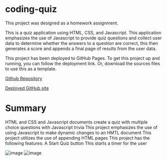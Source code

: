 # coding-quiz
This project was designed as a homework assignment.

This is a quiz application using HTML, CSS, and Javascript. This application emphasizes the use of Javascript to provide quiz questions and collect user data to determine whether the answers to a question are correct, this then generates a score and appends a final page of results from the user data.

This project has been deployed to GitHub Pages. To get this project up and running, you can follow the deployment link. Or, download the sources files to use this as a template.

[Github Repository](https://github.com/Irina256/coding-quiz)

[Deployed GitHub site](https://irina256.github.io/coding-quiz)


# Summary
HTML and CSS and Javascript documents create a quiz with multiple choice questions with Javascript trivia
This project emphasizes the use of using Javascript to make dynamic changes to an HMTL document
This project utilizes the use of appending HTML pages
This project has the following features:
A Start Quiz button
This starts a timer for the user

![image](https://user-images.githubusercontent.com/43459199/98502082-21b87780-221f-11eb-9c8d-6146e4cc3244.png)
![image](https://user-images.githubusercontent.com/43459199/98502117-36950b00-221f-11eb-88f3-e5d9d779c040.png)
